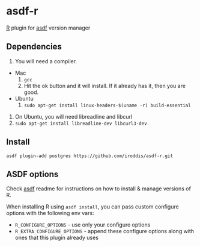 # asdf-r

[R](https://www.r-project.org/) plugin for [asdf](https://github.com/asdf-vm/asdf) version manager

## Dependencies

1. You will need a compiler.
  * Mac
    1. ```gcc```
    1. Hit the ok button and it will install.  If it already has it, then you are good.
  * Ubuntu
    1. ```sudo apt-get install linux-headers-$(uname -r) build-essential```
1. On Ubuntu, you will need libreadline and libcurl
  1. ```sudo apt-get install libreadline-dev libcurl3-dev```

## Install

```
asdf plugin-add postgres https://github.com/iroddis/asdf-r.git
```

## ASDF options

Check [asdf](https://github.com/asdf-vm/asdf) readme for instructions on how to install & manage versions of R.

When installing R using `asdf install`, you can pass custom configure options with the following env vars:

* `R_CONFIGURE_OPTIONS` - use only your configure options
* `R_EXTRA_CONFIGURE_OPTIONS` - append these configure options along with ones that this plugin already uses

